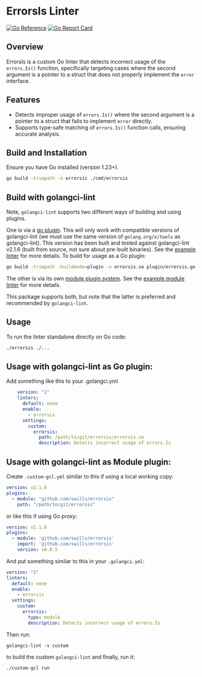 # ErrorsIs Linter

[![Go Reference](https://pkg.go.dev/badge/github.com/swills/errorsis.svg)](https://pkg.go.dev/github.com/swills/errorsis)
[![Go Report Card](https://goreportcard.com/badge/github.com/swills/errorsis)](https://goreportcard.com/report/github.com/swills/errorsis)

## Overview
ErrorsIs is a custom Go linter that detects incorrect usage of the
`errors.Is()` function, specifically targeting cases where the second argument
is a pointer to a struct that does not properly implement the `error`
interface.

## Features
- Detects improper usage of `errors.Is()` where the second argument is a
  pointer to a struct that fails to implement `error` directly.
- Supports type-safe matching of `errors.Is()` function calls, ensuring
  accurate analysis.

## Build and Installation
Ensure you have Go installed (version 1.23+).

```sh
go build -trimpath -o errorsis ./cmd/errorsis
```

## Build with golangci-lint

Note, `golangci-lint` supports two different ways of building and using plugins.

One is via a [go plugin](https://golangci-lint.run/plugins/go-plugins/). This will only work
with compatible versions of golangci-lint (we must use the same version of `golang.org/x/tools` as
golangci-lint). This version has been built and tested against golangci-lint v2.1.6 (built from
source, not sure about pre-built binaries). See the [example linter](https://github.com/golangci/example-plugin-linter/tree/1d4f00fda884c1928a9dbbfea865e7dc01e16477?tab=readme-ov-file#create-the-plugin-from-this-linter) for more details. To
build for usage as a Go plugin:

```sh
go build -trimpath -buildmode=plugin -o errorsis.so plugin/errorsis.go
```

The other is via its own [module plugin system](https://golangci-lint.run/plugins/module-plugins/). See
the [example module linter](https://github.com/golangci/example-plugin-module-linter) for more details.

This package supports both, but note that the latter is preferred and recommended by `golangci-lint`.

## Usage
To run the linter standalone directly on Go code:

```sh
./errorsis ./...
```

## Usage with golangci-lint as Go plugin:

Add something like this to your .golangci.yml

```yaml
    version: "2"
    linters:
      default: none
      enable:
        - errorsis
      settings:
        custom:
          errorsis:
            path: /path/to/git/errorsis/errorsis.so
            description: Detects incorrect usage of errors.Is
```

## Usage with golangci-lint as Module plugin:

Create `.custom-gcl.yml` similar to this if using a local working copy:

```yaml
version: v2.1.6
plugins:
  - module: "github.com/swills/errorsis"
    path: "/path/to/git/errorsis"
```

or like this if using Go proxy:

```yaml
version: v2.1.6
plugins:
  - module: 'github.com/swills/errorsis'
    import: 'github.com/swills/errorsis'
    version: v0.0.5
```

And put something similar to this in your `.golangci.yml`:

```yaml
version: "2"
linters:
  default: none
  enable:
    - errorsis
  settings:
    custom:
      errorsis:
        type: module
        description: Detects incorrect usage of errors.Is
```

Then run:

```shell
golangci-lint -v custom
```

to build the custom `golangci-lint` and finally, run it:

```shell
./custom-gcl run
```
